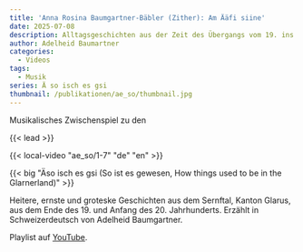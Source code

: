 ```yaml
---
title: 'Anna Rosina Baumgartner-Bäbler (Zither): Am Ääfi siine'
date: 2025-07-08
description: Alltagsgeschichten aus der Zeit des Übergangs vom 19. ins 20. Jahrhundert
author: Adelheid Baumartner
categories:
  - Videos
tags:
  - Musik
series: Ä so isch es gsi
thumbnail: /publikationen/ae_so/thumbnail.jpg
---
```


Musikalisches Zwischenspiel zu den

{{< lead >}}

{{< local-video "ae_so/1-7" "de" "en" >}}

{{< big "Äso isch es gsi (So ist es gewesen, How things used to be in the Glarnerland)" >}}

Heitere, ernste und groteske Geschichten aus dem Sernftal, Kanton
Glarus, aus dem Ende des 19. und Anfang des 20. Jahrhunderts. Erzählt
in Schweizerdeutsch von Adelheid Baumgartner.

Playlist auf [YouTube](https://www.youtube.com/watch?v=Gv3gvmMY-Gc&list=PL5t_kkYtedKSfJzmelLbRK-zIYjDBGD7r&ab_channel=OGVEngi).
